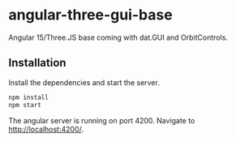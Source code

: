 # angular-three-gui-base

Angular 15/Three.JS base coming with dat.GUI and OrbitControls.


## Installation

Install the dependencies and start the server.

```bash
npm install
npm start
```

The angular server is running on port 4200. Navigate to [http://localhost:4200/](http://localhost:4200/).

